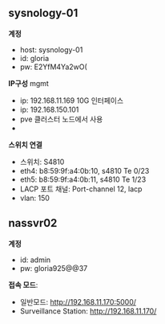 ## sysnology-01
**계정**
- host: sysnology-01
- id: gloria
- pw: E2YfM4Ya2wO(

**IP구성** 
mgmt
- ip: 192.168.11.169
10G 인터페이스
- ip: 192.168.150.101
- pve 클러스터 노드에서 사용
- 
  
**스위치 연결**
- 스위치: S4810
- eth4: b8:59:9f:a4:0b:10, s4810 Te 0/23  
- eth5: b8:59:9f:a4:0b:11, s4810 Te 1/23  
- LACP 포트 채널: Port-channel 12, lacp
- vlan: 150


## nassvr02
**계정**
- id: admin
- pw: gloria925@@37
  
**접속 모드**:
- 일반모드: http://192.168.11.170:5000/
- Surveillance Station: http://192.168.11.170/

